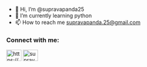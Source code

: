 - 👋 Hi, I’m @supravapanda25
- 🌱 I’m currently learning python
- 📫 How to reach me supravapanda.25@gmail.com

<h3 align="left">Connect with me:</h3>
<p align="left">
<a href="https://www.linkedin.com/in/suprava-panda/" target="blank"><img align="center" src="https://raw.githubusercontent.com/rahuldkjain/github-profile-readme-generator/master/src/images/icons/Social/linked-in-alt.svg" alt="https://www.linkedin.com/in/suprava-panda/" height="30" width="40" /></a>
<a href="https://www.instagram.com/supravvvaa/" target="blank"><img align="center" src="https://raw.githubusercontent.com/rahuldkjain/github-profile-readme-generator/master/src/images/icons/Social/instagram.svg" alt="supravvvaa" height="30" width="40" /></a>
</p>
<!---
supravapanda25/supravapanda25 is a ✨ special ✨ repository because its `README.md` (this file) appears on your GitHub profile.
You can click the Preview link to take a look at your changes.
--->
